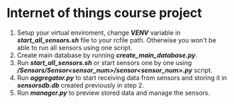 # Internet of things course project
1. Setup your virtual enviroment, change ***VENV*** variable in ***start_all_sensors.sh*** file to your rcfile path. Otherwise you won't be able to run all sensors using one script.
2. Create main database by running ***create_main_database.py***.
3. Run ***start_all_sensors.sh*** or start sensors one by one using ***/Sensors/Sensor<sensor_num>/sensor<sensor_num>.py*** script.
4. Run ***aggregator.py*** to start receiving data from sensors and storing it in ***sensorsdb.db*** created previously in step 2.
5. Run ***manager.py*** to preview stored data and manage the sensors.

